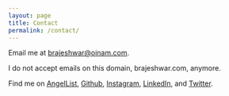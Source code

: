 ```yaml
---
layout: page
title: Contact
permalink: /contact/
---
```


Email me at <a href="mailto:brajeshwar@oinam.com">brajeshwar@oinam.com</a>.

I do not accept emails on this domain, brajeshwar.com, anymore.

Find me on
[AngelList](https://angel.co/brajeshwar),
[Github](http://github.com/brajeshwar),
[Instagram](https://www.instagram.com/oinam/),
[LinkedIn](https://www.linkedin.com/in/brajeshwar/),
and
[Twitter](https://twitter.com/brajeshwar).
